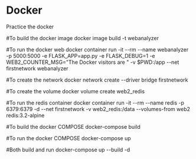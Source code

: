 # Docker
Practice the docker

#To build the docker image
docker image build -t webanalyzer

#To run the docker web
docker container run -it --rm --name webanalyzer -p 5000:5000  -e FLASK_APP=app.py -e FLASK_DEBUG=1 -e WEB2_COUNTER_MSG="The Docker visitors are " -v $PWD:/app --net firstnetwork webanalyzer

#To create the network
docker network create --driver bridge firstnetwork

#To create the volume
docker volume create web2_redis

#To run the redis container
docker container run -it --rm --name redis -p 6379:6379 -d --net firstnetwork -v web2_redis:/data --volumes-from web2 redis:3.2-alpine

#To build the docker COMPOSE
docker-compose build

#To run the docker COMPOSE
docker-compose up

#Both build and run
docker-compose up --build -d 

